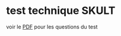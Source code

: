 # test technique SKULT
voir le [PDF](https://github.com/Anthagonas/test_tech/blob/main/test_technique_SKULT.pdf) pour les questions du test